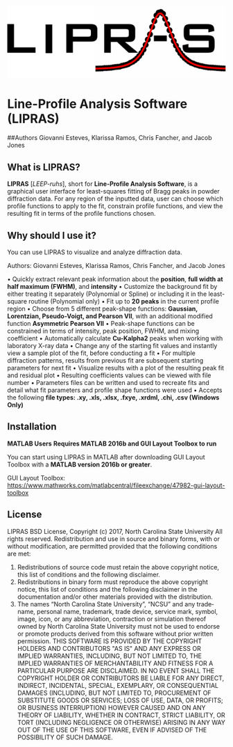 ![stack Overflow](https://github.com/SneakySnail/LIPRAS/blob/master/Logo/Logo_R3.png?raw=true)
# Line-Profile Analysis Software (LIPRAS)


##Authors
Giovanni Esteves, Klarissa Ramos, Chris Fancher, and Jacob Jones

## What is LIPRAS?

**LIPRAS** [*LEEP-ruhs*], short for **Line-Profile Analysis Software**, is a graphical user interface for least-squares fitting of Bragg peaks in powder diffraction data. For any region of the inputted data, user can choose which profile functions to apply to the fit, constrain profile functions, and view the resulting fit in terms of the profile functions chosen. 


## Why should I use it?
You can use LIPRAS to visualize and analyze diffraction data. 

Authors: Giovanni Esteves, Klarissa Ramos, Chris Fancher, and Jacob Jones

• Quickly extract relevant peak information about the **position**, **full width at half maximum (FWHM)**, and **intensity**
• Customize the background fit by either treating it separately (Polynomial or Spline) or including it in the least-square routine (Polynomial only)
• Fit up to **20 peaks** in the current profile region 
• Choose from 5 different peak-shape functions: **Gaussian, Lorentzian, Pseudo-Voigt, and Pearson VII**, with an additional modified function **Asymmetric Pearson VII** 
• Peak-shape functions can be constrained in terms of intensity, peak position, FWHM, and mixing coefficient
• Automatically calculate **Cu-Kalpha2** peaks when working with laboratory X-ray data 
• Change any of the starting fit values and instantly view a sample plot of the fit, before conducting a fit
• For multiple diffraction patterns, results from previous fit are subsequent starting parameters for next fit 
• Visualize results with a plot of the resulting peak fit and residual plot
• Resulting coefficients values can be viewed with file number 
• Parameters files can be written and used to recreate fits and detail what fit parameters and profile shape functions were used
• Accepts the following **file types: .xy, .xls, .xlsx, .fxye, .xrdml, .chi, .csv (Windows Only)**


## Installation
**MATLAB Users**
**Requires MATLAB 2016b and GUI Layout Toolbox to run**

You can start using LIPRAS in MATLAB after downloading GUI Layout Toolbox with a **MATLAB version 2016b or greater**. 

GUI Layout Toolbox: https://www.mathworks.com/matlabcentral/fileexchange/47982-gui-layout-toolbox

## License
LIPRAS BSD License,
Copyright (c) 2017, North Carolina State University
All rights reserved.
Redistribution and use in source and binary forms, with or without modification, are permitted provided
that the following conditions are met:

1. Redistributions of source code must retain the above copyright notice, this list of conditions and the
following disclaimer.
2. Redistributions in binary form must reproduce the above copyright notice, this list of conditions and
the following disclaimer in the documentation and/or other materials provided with the distribution.
3. The names “North Carolina State University”, “NCSU” and any trade‐name, personal name,
trademark, trade device, service mark, symbol, image, icon, or any abbreviation, contraction or
simulation thereof owned by North Carolina State University must not be used to endorse or promote
products derived from this software without prior written permission.
THIS SOFTWARE IS PROVIDED BY THE COPYRIGHT HOLDERS AND CONTRIBUTORS "AS IS" AND ANY
EXPRESS OR IMPLIED WARRANTIES, INCLUDING, BUT NOT LIMITED TO, THE IMPLIED WARRANTIES OF
MERCHANTABILITY AND FITNESS FOR A PARTICULAR PURPOSE ARE DISCLAIMED. IN NO EVENT SHALL
THE COPYRIGHT HOLDER OR CONTRIBUTORS BE LIABLE FOR ANY DIRECT, INDIRECT, INCIDENTAL,
SPECIAL, EXEMPLARY, OR CONSEQUENTIAL DAMAGES (INCLUDING, BUT NOT LIMITED TO,
PROCUREMENT OF SUBSTITUTE GOODS OR SERVICES; LOSS OF USE, DATA, OR PROFITS; OR BUSINESS
INTERRUPTION) HOWEVER CAUSED AND ON ANY THEORY OF LIABILITY, WHETHER IN CONTRACT, STRICT
LIABILITY, OR TORT (INCLUDING NEGLIGENCE OR OTHERWISE) ARISING IN ANY WAY OUT OF THE USE OF
THIS SOFTWARE, EVEN IF ADVISED OF THE POSSIBILITY OF SUCH DAMAGE.
